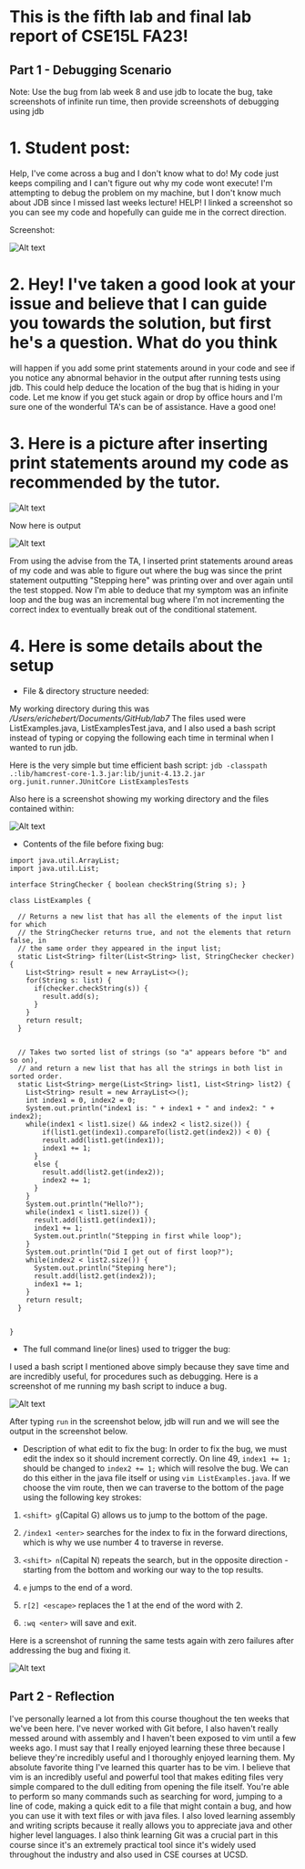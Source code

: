 # This is the fifth lab and final lab report of CSE15L FA23!

## Part 1 - Debugging Scenario

Note: Use the bug from lab week 8 and use jdb to locate the bug, take screenshots of infinite run time, then provide screenshots of debugging using jdb

# 1. Student post: 
Help, I've come across a bug and I don't know what to do! My code just keeps compiling and I can't figure out why my code wont execute! 
I'm attempting to debug the problem on my machine, but I don't know much about JDB since I missed last weeks lecture! HELP! I linked a screenshot
so you can see my code and hopefully can guide me in the correct direction.

Screenshot:

![Alt text](<images/PA5 Images/Screenshot 2023-12-03 at 9.59.58 AM.png>)

# 2. Hey! I've taken a good look at your issue and believe that I can guide you towards the solution, but first he's a question. What do you think
will happen if you add some print statements around in your code and see if you notice any abnormal behavior in the output after running tests
using jdb. This could help deduce the location of the bug that is hiding in your code. 
Let me know if you get stuck again or drop by office hours and I'm sure one of the wonderful TA's can be of assistance. Have a good one!

# 3. Here is a picture after inserting print statements around my code as recommended by the tutor.

![Alt text](<images/PA5 Images/Screenshot 2023-12-03 at 9.58.18 AM.png>)

Now here is output

![Alt text](<images/PA5 Images/Screenshot 2023-12-02 at 11.47.44 PM.png>)

From using the advise from the TA, I inserted print statements around areas of my 
code and was able to figure out where the bug was since the print statement
outputting "Stepping here" was printing over and over again until the test stopped. Now I'm able to deduce that my symptom was an infinite loop and the bug
was an incremental bug where I'm not incrementing the correct index to eventually
break out of the conditional statement. 


# 4. Here is some details about the setup

* File & directory structure needed:

My working directory during this was */Users/erichebert/Documents/GitHub/lab7* 
The files used were ListExamples.java, ListExamplesTest.java, and I also used a bash
script instead of typing or copying the following each time in terminal when I wanted
to run jdb.

Here is the very simple but time efficient bash script: 
`jdb -classpath .:lib/hamcrest-core-1.3.jar:lib/junit-4.13.2.jar org.junit.runner.JUnitCore ListExamplesTests`

Also here is a screenshot showing my working directory and the files contained within:

![Alt text](<images/PA5 Images/Screenshot 2023-12-03 at 10.12.18 AM.png>)


* Contents of the file before fixing bug:
```
import java.util.ArrayList;
import java.util.List;

interface StringChecker { boolean checkString(String s); }

class ListExamples {

  // Returns a new list that has all the elements of the input list for which
  // the StringChecker returns true, and not the elements that return false, in
  // the same order they appeared in the input list;
  static List<String> filter(List<String> list, StringChecker checker) {
    List<String> result = new ArrayList<>();
    for(String s: list) {
      if(checker.checkString(s)) {
        result.add(s);
      }
    }
    return result;
  }


  // Takes two sorted list of strings (so "a" appears before "b" and so on),
  // and return a new list that has all the strings in both list in sorted order.
  static List<String> merge(List<String> list1, List<String> list2) {
    List<String> result = new ArrayList<>();
    int index1 = 0, index2 = 0;
    System.out.println("index1 is: " + index1 + " and index2: " + index2);
    while(index1 < list1.size() && index2 < list2.size()) {
	    if(list1.get(index1).compareTo(list2.get(index2)) < 0) {
        result.add(list1.get(index1));
        index1 += 1;
      }
      else {
        result.add(list2.get(index2));
        index2 += 1;
      }
    }
    System.out.println("Hello?");
    while(index1 < list1.size()) {
      result.add(list1.get(index1));
      index1 += 1;
      System.out.println("Stepping in first while loop");
    }
    System.out.println("Did I get out of first loop?");
    while(index2 < list2.size()) {
      System.out.println("Steping here");
      result.add(list2.get(index2));
      index1 += 1;
    }
    return result;
  }


}
```

* The full command line(or lines) used to trigger the bug:

I used a bash script I mentioned above simply because they save time and are incredibly 
useful, for procedures such as debugging. Here is a screenshot of me running my bash script to induce a bug. 

![Alt text](<images/PA5 Images/Screenshot 2023-12-03 at 10.15.38 AM.png>)

After typing `run` in the screenshot below, jdb will run and we
will see the output in the screenshot below.

* Description of what edit to fix the bug:
In order to fix the bug, we must edit the index so it should increment correctly.
On line 49, `index1 += 1;` should be changed to `index2 += 1;` which will resolve
the bug. We can do this either in the java file itself or using `vim ListExamples.java`.
If we choose the vim route, then we can traverse to the bottom of the page using the following key strokes:
1. `<shift> g`(Capital G) allows us to jump to the bottom of the page.

2. `/index1 <enter>` searches for the index to fix in the forward directions, which is why we use number 4 to traverse in reverse.

3. `<shift> n`(Capital N) repeats the search, but in the opposite direction - starting from the bottom and working our way to the top results.

4. `e` jumps to the end of a word.

5. `r[2] <escape>` replaces the 1 at the end of the word with 2.

6. `:wq <enter>` will save and exit.

Here is a screenshot of running the same tests again with zero failures after
addressing the bug and fixing it.

![Alt text](<images/PA5 Images/Screenshot 2023-12-03 at 12.11.24 AM.png>)


## Part 2 - Reflection

I've personally learned a lot from this course thoughout the ten weeks that we've been here. I've never worked with Git before, I also haven't
really messed around with assembly and I haven't been exposed to vim until a few weeks ago. I must say that I really enjoyed learning
these three because I believe they're incredibly useful and I thoroughly enjoyed learning them. My absolute favorite thing I've learned this quarter
has to be vim. I believe that vim is an incredibly useful and powerful tool that makes editing files very simple compared to the dull editing from
opening the file itself. You're able to perform so many commands such as searching for word, jumping to a line of code, making a quick edit to
a file that might contain a bug, and how you can use it with text files or with java files. I also loved learning assembly and writing scripts because
it really allows you to appreciate java and other higher level languages. I also think learning Git was a crucial part in this course since 
it's an extremely practical tool since it's widely used throughout the industry and also used in CSE courses at UCSD.